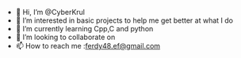 - 👋 Hi, I’m @CyberKrul
- 👀 I’m interested in basic projects to help me get better at what I do
- 🌱 I’m currently learning Cpp,C and python
- 💞️ I’m looking to collaborate on 
- 📫 How to reach me :ferdy48.ef@gmail.com 

<!---
CyberKrul/CyberKrul is a ✨ special ✨ repository because its `README.md` (this file) appears on your GitHub profile.
You can click the Preview link to take a look at your changes.
--->
